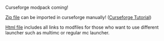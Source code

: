 <p>Curseforge modpack coming!<p>


[Zip file](Shalz's_Unofficial_Survival_Modpack.zip) can be imported in curseforge manually! ([Curseforge Tutorial](https://support.curseforge.com/en/support/solutions/articles/9000196984-installing-modpacks#CurseForge-Website))


[Html file](Shalz-modlist.html) includes all links to modfiles for those who want to use different launcher such as multimc or regular mc launcher.
